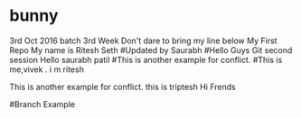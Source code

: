 # bunny
3rd Oct 2016 batch
3rd Week
Don't dare to bring my line below
My First Repo
My name is Ritesh Seth
#Updated by Saurabh
#Hello Guys
Git second session
Hello saurabh patil
#This is another example for conflict.
#This is me,vivek .
i m ritesh

This is another example for conflict.
this is triptesh
Hi Frends

#Branch Example


